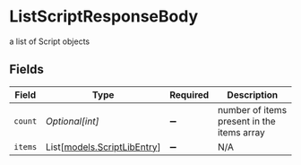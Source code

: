 # ListScriptResponseBody

a list of Script objects


## Fields

| Field                                                      | Type                                                       | Required                                                   | Description                                                |
| ---------------------------------------------------------- | ---------------------------------------------------------- | ---------------------------------------------------------- | ---------------------------------------------------------- |
| `count`                                                    | *Optional[int]*                                            | :heavy_minus_sign:                                         | number of items present in the items array                 |
| `items`                                                    | List[[models.ScriptLibEntry](../models/scriptlibentry.md)] | :heavy_minus_sign:                                         | N/A                                                        |